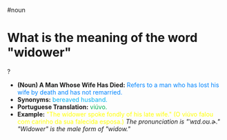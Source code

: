 #noun

# What is the meaning of the word "widower"
?
* **(Noun) A Man Whose Wife Has Died:** <span style="color:rgb(0, 132, 255)">Refers to a man who has lost his wife by death and has not remarried.</span>
* **Synonyms:** <span style="color:rgb(0, 176, 240)">bereaved husband.</span>
* **Portuguese Translation:** <span style="color:rgb(0, 176, 80)">viúvo.</span>
* **Example:** <span style="color:rgb(255, 255, 0)">"The widower spoke fondly of his late wife." (O viúvo falou com carinho da sua falecida esposa.)</span>
*The pronunciation is "ˈwɪd.oʊ.ɚ." "Widower" is the male form of "widow."*
<!--SR:!2025-06-19,4,270-->
